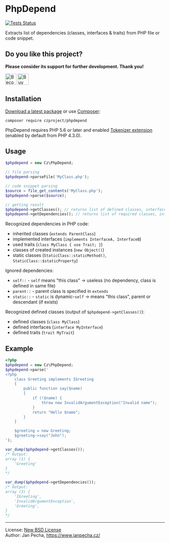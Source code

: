 PhpDepend
=========

[![Tests Status](https://github.com/czproject/phpdepend/workflows/Tests/badge.svg)](https://github.com/czproject/phpdepend/actions)

Extracts list of dependencies (classes, interfaces & traits) from PHP file or code snippet.


## Do you like this project?

**Please consider its support for further development. Thank you!**

<a href="https://www.patreon.com/bePatron?u=34956493"><img src="https://c5.patreon.com/external/logo/become_a_patron_button.png" alt="Become a Patron!" height="35"></a>
<a href="https://www.paypal.me/janpecha/5eur"><img src="https://buymecoffee.intm.org/img/button-paypal-white.png" alt="Buy me a coffee" height="35"></a>


Installation
------------

[Download a latest package](https://github.com/czproject/phpdepend/releases) or use [Composer](http://getcomposer.org/):

```
composer require czproject/phpdepend
```

PhpDepend requires PHP 5.6 or later and enabled [Tokenizer extension](http://www.php.net/manual/en/book.tokenizer.php) (enabled by default from PHP 4.3.0).


Usage
-----

``` php
$phpdepend = new Cz\PhpDepend;

// file parsing
$phpdepend->parseFile('MyClass.php');

// code snippet parsing
$source = file_get_contents('MyClass.php');
$phpdepend->parse($source);

// getting result
$phpdepend->getClasses(); // returns list of defined classes, interfaces & traits
$phpdepend->getDependencies(); // returns list of required classes, interfaces & traits
```

Recognized dependencies in PHP code:
* inherited classes (`extends ParentClass`)
* implemented interfaces (`implements InterfaceA, InterfaceB`)
* used traits (`class MyClass { use Trait; }`)
* classes of created instances (`new Object()`)
* static classes (`StaticClass::staticMethod()`, `StaticClass::$staticProperty`)

Ignored dependencies:
* `self::` - `self` means "this class" → useless (no dependency, class is defined in same file)
* `parent::` - parent class is specified in `extends`
* `static::` - `static` is dynamic-`self` → means "this class", parent or descendant (if exists)

Recognized defined classes (output of `$phpdepend->getClasses()`):
* defined classes (`class MyClass`)
* defined interfaces (`interface MyInterface`)
* defined traits (`trait MyTrait`)


Example
-------

``` php
<?php
$phpdepend = new Cz\PhpDepend;
$phpdepend->parse('
<?php
	class Greeting implements IGreeting
	{
		public function say($name)
		{
			if (!$name) {
				throw new InvalidArgumentException("Invalid name");
			}
			return "Hello $name";
		}
	}

	$greeting = new Greeting;
	$greeting->say("John");
');

var_dump($phpdepend->getClasses());
/* Output:
array (1) {
	'Greeting'
}
*/

var_dump($phpdepend->getDependencies());
/* Output:
array (3) {
	'IGreeting',
	'InvalidArgumentException',
	'Greeting',
}
*/
```


------------------------------

License: [New BSD License](license.md)
<br>Author: Jan Pecha, https://www.janpecha.cz/
